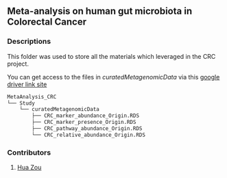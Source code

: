 ## Meta-analysis on human gut microbiota in Colorectal Cancer 

### Descriptions

This folder was used to store all the materials which leveraged in the CRC project. 

You can get access to the files in *curatedMetagenomicData* via this [google driver link site](https://drive.google.com/drive/folders/1SziqH9jfMFzeiZSnVxQqCKL4xZZ-Uoqq?usp=sharing)

```bash
MetaAnalysis_CRC
└── Study
    └── curatedMetagenomicData
        ├── CRC_marker_abundance_Origin.RDS
        ├── CRC_marker_presence_Origin.RDS
        ├── CRC_pathway_abundance_Origin.RDS
        └── CRC_relative_abundance_Origin.RDS
```



### Contributors

1. [Hua Zou](zouhua1@outlook.com)